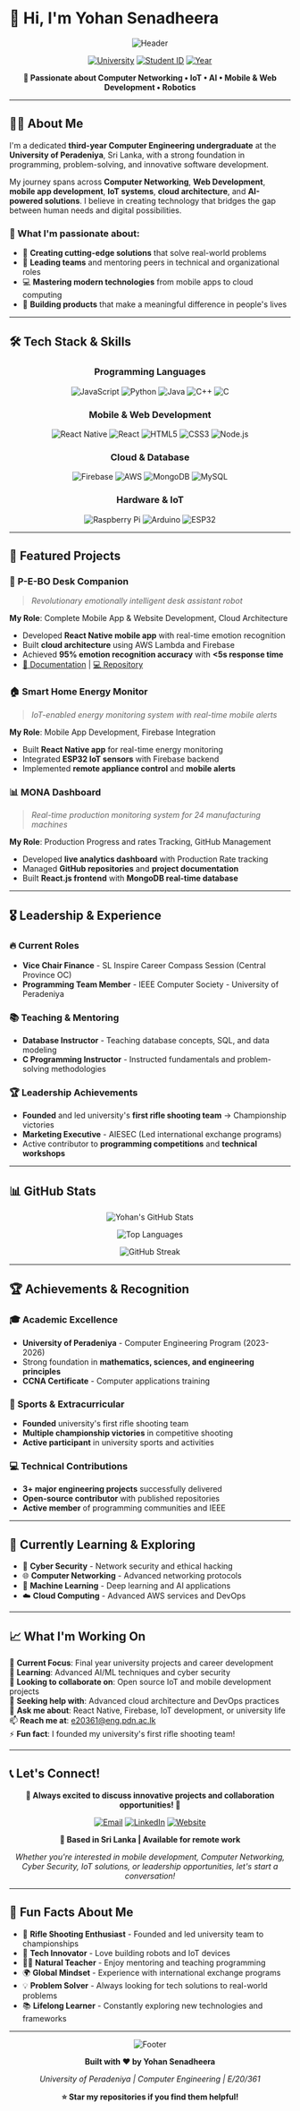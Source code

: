 # 👋 Hi, I'm Yohan Senadheera

<div align="center">

![Header](https://capsule-render.vercel.app/api?type=waving&color=ff9800&height=120&section=header&text=Computer%20Engineering%20Student&fontSize=30&fontColor=ffffff&animation=fadeIn)

[![University](https://img.shields.io/badge/University-Peradeniya-ff9800?style=for-the-badge&logo=graduation-cap)](https://eng.pdn.ac.lk)
[![Student ID](https://img.shields.io/badge/Student%20ID-E%2F20%2F361-blue?style=for-the-badge)](https://eng.pdn.ac.lk)
[![Year](https://img.shields.io/badge/Year-Third%20Year-green?style=for-the-badge)](https://eng.pdn.ac.lk)

**🚀 Passionate about Computer Networking • IoT • AI • Mobile & Web Development • Robotics**

</div>

---

## 🧑‍💻 About Me

I'm a dedicated **third-year Computer Engineering undergraduate** at the **University of Peradeniya**, Sri Lanka, with a strong foundation in programming, problem-solving, and innovative software development.

My journey spans across **Computer Networking**, **Web Development**, **mobile app development**, **IoT systems**, **cloud architecture**, and **AI-powered solutions**. I believe in creating technology that bridges the gap between human needs and digital possibilities.

### 🎯 What I'm passionate about:
- 🤖 **Creating cutting-edge solutions** that solve real-world problems
- 👥 **Leading teams** and mentoring peers in technical and organizational roles  
- 💻 **Mastering modern technologies** from mobile apps to cloud computing
- 🌟 **Building products** that make a meaningful difference in people's lives

---

## 🛠️ Tech Stack & Skills

<div align="center">

### **Programming Languages**
![JavaScript](https://img.shields.io/badge/JavaScript-F7DF1E?style=for-the-badge&logo=javascript&logoColor=black)
![Python](https://img.shields.io/badge/Python-3776AB?style=for-the-badge&logo=python&logoColor=white)
![Java](https://img.shields.io/badge/Java-ED8B00?style=for-the-badge&logo=java&logoColor=white)
![C++](https://img.shields.io/badge/C++-00599C?style=for-the-badge&logo=c%2B%2B&logoColor=white)
![C](https://img.shields.io/badge/C-00599C?style=for-the-badge&logo=c&logoColor=white)

### **Mobile & Web Development**
![React Native](https://img.shields.io/badge/React_Native-20232A?style=for-the-badge&logo=react&logoColor=61DAFB)
![React](https://img.shields.io/badge/React-20232A?style=for-the-badge&logo=react&logoColor=61DAFB)
![HTML5](https://img.shields.io/badge/HTML5-E34F26?style=for-the-badge&logo=html5&logoColor=white)
![CSS3](https://img.shields.io/badge/CSS3-1572B6?style=for-the-badge&logo=css3&logoColor=white)
![Node.js](https://img.shields.io/badge/Node.js-43853D?style=for-the-badge&logo=node.js&logoColor=white)

### **Cloud & Database**
![Firebase](https://img.shields.io/badge/Firebase-FFCA28?style=for-the-badge&logo=firebase&logoColor=black)
![AWS](https://img.shields.io/badge/AWS-232F3E?style=for-the-badge&logo=amazon-aws&logoColor=white)
![MongoDB](https://img.shields.io/badge/MongoDB-4EA94B?style=for-the-badge&logo=mongodb&logoColor=white)
![MySQL](https://img.shields.io/badge/MySQL-4479A1?style=for-the-badge&logo=mysql&logoColor=white)

### **Hardware & IoT**
![Raspberry Pi](https://img.shields.io/badge/Raspberry%20Pi-A22846?style=for-the-badge&logo=raspberry-pi&logoColor=white)
![Arduino](https://img.shields.io/badge/Arduino-00979D?style=for-the-badge&logo=arduino&logoColor=white)
![ESP32](https://img.shields.io/badge/ESP32-000000?style=for-the-badge&logo=espressif&logoColor=white)

</div>

---

## 🚀 Featured Projects

### 🤖 **P-E-BO Desk Companion** 
> *Revolutionary emotionally intelligent desk assistant robot*

**My Role**: Complete Mobile App & Website Development, Cloud Architecture
- Developed **React Native mobile app** with real-time emotion recognition
- Built **cloud architecture** using AWS Lambda and Firebase
- Achieved **95% emotion recognition accuracy** with **<5s response time**
- [📖 Documentation](https://cepdnaclk.github.io/e20-3yp-P-E-BO-Desk-Companion/) | [💻 Repository](https://github.com/cepdnaclk/e20-3yp-P-E-BO-Desk-Companion)

### 🏠 **Smart Home Energy Monitor**
> *IoT-enabled energy monitoring system with real-time mobile alerts*

**My Role**: Mobile App Development, Firebase Integration
- Built **React Native app** for real-time energy monitoring
- Integrated **ESP32 IoT sensors** with Firebase backend
- Implemented **remote appliance control** and **mobile alerts**

### 📊 **MONA Dashboard**  
> *Real-time production monitoring system for 24 manufacturing machines*

**My Role**: Production Progress and rates Tracking, GitHub Management
- Developed **live analytics dashboard** with Production Rate tracking
- Managed **GitHub repositories** and **project documentation**
- Built **React.js frontend** with **MongoDB real-time database**

---

## 🎖️ Leadership & Experience

### **🔥 Current Roles**
- **Vice Chair Finance** - SL Inspire Career Compass Session (Central Province OC)
- **Programming Team Member** - IEEE Computer Society - University of Peradeniya

### **📚 Teaching & Mentoring**
- **Database Instructor** - Teaching database concepts, SQL, and data modeling
- **C Programming Instructor** - Instructed fundamentals and problem-solving methodologies

### **🏆 Leadership Achievements**
- **Founded** and led university's **first rifle shooting team** → Championship victories
- **Marketing Executive** - AIESEC (Led international exchange programs)
- Active contributor to **programming competitions** and **technical workshops**

---

## 📊 GitHub Stats

<div align="center">

![Yohan's GitHub Stats](https://github-readme-stats.vercel.app/api?username=yourusername&show_icons=true&theme=radical&hide_border=true&bg_color=0D1117&title_color=ff9800&text_color=ffffff&icon_color=ff9800)

![Top Languages](https://github-readme-stats.vercel.app/api/top-langs/?username=yourusername&layout=compact&theme=radical&hide_border=true&bg_color=0D1117&title_color=ff9800&text_color=ffffff)

![GitHub Streak](https://github-readme-streak-stats.herokuapp.com/?user=yourusername&theme=radical&hide_border=true&background=0D1117&stroke=ff9800&ring=ff9800&fire=ff9800&currStreakLabel=ffffff)

</div>

---

## 🏆 Achievements & Recognition

### **🎓 Academic Excellence**
- **University of Peradeniya** - Computer Engineering Program (2023-2026)
- Strong foundation in **mathematics, sciences, and engineering principles**
- **CCNA Certificate** - Computer applications training

### **🏅 Sports & Extracurricular**
- **Founded** university's first rifle shooting team
- **Multiple championship victories** in competitive shooting
- **Active participant** in university sports and activities

### **💻 Technical Contributions**
- **3+ major engineering projects** successfully delivered
- **Open-source contributor** with published repositories
- **Active member** of programming communities and IEEE

---

## 🌱 Currently Learning & Exploring

- 🔐 **Cyber Security** - Network security and ethical hacking
- 🌐 **Computer Networking** - Advanced networking protocols
- 🤖 **Machine Learning** - Deep learning and AI applications
- ☁️ **Cloud Computing** - Advanced AWS services and DevOps

---

## 📈 What I'm Working On

🔭 **Current Focus**: Final year university projects and career development  
🌱 **Learning**: Advanced AI/ML techniques and cyber security  
👯 **Looking to collaborate on**: Open source IoT and mobile development projects  
🤔 **Seeking help with**: Advanced cloud architecture and DevOps practices  
💬 **Ask me about**: React Native, Firebase, IoT development, or university life  
📫 **Reach me at**: e20361@eng.pdn.ac.lk  
⚡ **Fun fact**: I founded my university's first rifle shooting team!  

---

## 📞 Let's Connect!

<div align="center">

**🌟 Always excited to discuss innovative projects and collaboration opportunities! 🌟**

[![Email](https://img.shields.io/badge/Email-e20361@eng.pdn.ac.lk-D14836?style=for-the-badge&logo=gmail&logoColor=white)](mailto:e20361@eng.pdn.ac.lk)
[![LinkedIn](https://img.shields.io/badge/LinkedIn-Connect-0077B5?style=for-the-badge&logo=linkedin&logoColor=white)](https://linkedin.com/in/yohan-senadheera)
[![Website](https://img.shields.io/badge/Portfolio-Visit-ff9800?style=for-the-badge&logo=web&logoColor=white)](https://yourusername.github.io/personal-website)

**📍 Based in Sri Lanka | Available for remote work**

*Whether you're interested in mobile development, Computer Networking, Cyber Security, IoT solutions, or leadership opportunities, let's start a conversation!*

</div>

---

## 🎯 Fun Facts About Me

- 🎯 **Rifle Shooting Enthusiast** - Founded and led university team to championships
- 🤖 **Tech Innovator** - Love building robots and IoT devices  
- 👨‍🏫 **Natural Teacher** - Enjoy mentoring and teaching programming
- 🌍 **Global Mindset** - Experience with international exchange programs
- 💡 **Problem Solver** - Always looking for tech solutions to real-world problems
- 📚 **Lifelong Learner** - Constantly exploring new technologies and frameworks

---

<div align="center">

![Footer](https://capsule-render.vercel.app/api?type=waving&color=ff9800&height=120&section=footer&text=Thanks%20for%20visiting!&fontSize=24&fontColor=ffffff&animation=fadeIn)

**Built with ❤️ by Yohan Senadheera**

*University of Peradeniya | Computer Engineering | E/20/361*

**⭐ Star my repositories if you find them helpful!**

</div>
